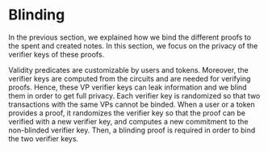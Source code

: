 # Blinding

In the previous section, we explained how we bind the different proofs to the spent and created notes. In this section, we focus on the privacy of the verifier keys of these proofs.

Validity predicates are customizable by users and tokens. Moreover, the verifier keys are computed from the circuits and are needed for verifying proofs. Hence, these VP verifier keys can leak information and we blind them in order to get full privacy.
Each verifier key is randomized so that two transactions with the same VPs cannot be binded. When a user or a token provides a proof, it randomizes the verifier key so that the proof can be verified with a new verifier key, and computes a new commitment to the non-blinded verifier key. Then, a blinding proof is required in order to bind the two verifier keys.
